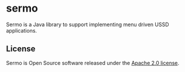# sermo

Sermo is a Java library to support implementing menu driven USSD applications.

## License
Sermo is Open Source software released under the [Apache 2.0 license](https://www.apache.org/licenses/LICENSE-2.0.html).
